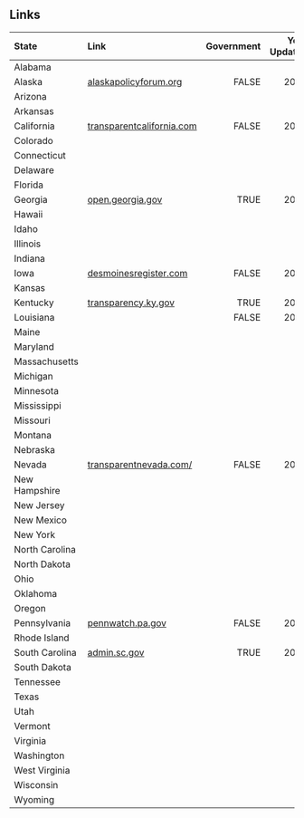 ## Links
| State | Link | Government | Year Updated |
|:--------------------------|:-----------------------|---------:|-----:|
|Alabama | | | |
|Alaska | [alaskapolicyforum.org](http://alaskapolicyforum.org/2017/04/state-of-alaska-payroll-for-fiscal-year-2015-just-released/)| FALSE | 2015 |
|Arizona | | | |
|Arkansas | | | |
|California |[transparentcalifornia.com](http://transparentcalifornia.com/) | FALSE |2016 |
|Colorado | | | |
|Connecticut | | | |
|Delaware | | | |
|Florida | | | |
|Georgia| [open.georgia.gov](http://www.open.georgia.gov/index.html)  | TRUE | 2017 |
|Hawaii | | | |
|Idaho | | | |
|Illinois | | | |
|Indiana | | | |
|Iowa | [desmoinesregister.com](http://db.desmoinesregister.com/state-salaries-for-iowa) | FALSE | 2017 |
|Kansas | | | |
|Kentucky | [transparency.ky.gov](http://transparency.ky.gov/search/Pages/SalarySearch.aspx#/salary)| TRUE | 2017 |
|Louisiana | [](http://www.louisianasunshine.org/index.php/gate_register/134/)| FALSE | 2017 |
|Maine | | | |
|Maryland | | | |
|Massachusetts | | | |
|Michigan | | | |
|Minnesota | | | |
|Mississippi | | | |
|Missouri | | | |
|Montana | | | |
|Nebraska | | | |
|Nevada |[transparentnevada.com/](http://transparentnevada.com/) | FALSE | 2016 |
|New Hampshire | | | |
|New Jersey | | | |
|New Mexico | | | |
|New York | | | |
|North Carolina | | | |
|North Dakota | | | |
|Ohio | | | |
|Oklahoma | | | |
|Oregon | | | |
|Pennsylvania | [pennwatch.pa.gov](http://pennwatch.pa.gov/employees/Pages/Employee-Salaries.aspx)| FALSE | 2017 |
|Rhode Island | | | |
|South Carolina |[admin.sc.gov](http://www.admin.sc.gov/accountability-portal/state-salaries?a=37&j=0) | TRUE | 2017 |
|South Dakota | | | |
|Tennessee | | | |
|Texas | | | |
|Utah | | | |
|Vermont | | | |
|Virginia | | | |
|Washington | | | |
|West Virginia | | | |
|Wisconsin | | | |
|Wyoming | | | |
